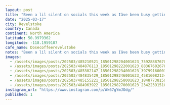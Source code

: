 ```yaml
---
layout: post
title: "Been a lil silent on socials this week as Iâve been busy getting after it, great stop on the #worldcoffeetour in revelstoke, @dosecoffeerevelstoke fantastic sammmiches, and it turns into a stellar I"
date: "2025-03-17"
city: Revelstoke
country: Canada
continent: North America
latitude: 50.9979362
longitude: -118.1959107
cafe_name: Dosecoffeerevelstoke
notes: "Been a lil silent on socials this week as Iâve been busy getting after it, great stop on the #worldcoffeetour in revelstoke, @dosecoffeerevelstoke fantastic sammmiches, and it turns into a stellar Italian spot at night."
images:
  - /assets/images/posts/202503/485210521_18501298204001623_7592888767024126389_n_17925660777029027.jpg
  - /assets/images/posts/202503/484876113_18501298222001623_8836760267815364827_n_17994318083619558.jpg
  - /assets/images/posts/202503/485302147_18501298234001623_3979916000352302521_n_18485891326047123.jpg
  - /assets/images/posts/202503/484835429_18501298246001623_4581608212416843142_n_17883578769143457.jpg
  - /assets/images/posts/202503/485155221_18501298258001623_1848773815970121205_n_18079027345729413.jpg
  - /assets/images/posts/202503/484963922_18501298270001623_234223915109325872_n_18063326239789420.jpg
instagram_url: "https://www.instagram.com/p/Ak67gYmJOdg/"
published: 1
---
```

